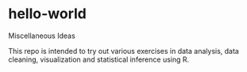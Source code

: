 # hello-world
Miscellaneous Ideas


This repo is intended to try out various exercises in data analysis, data cleaning, visualization and statistical inference using R.
